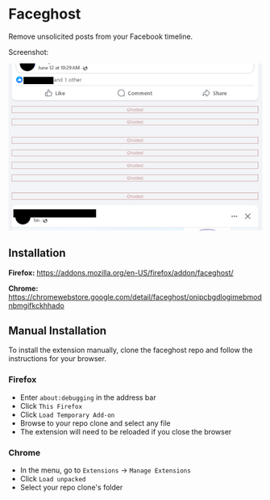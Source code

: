 # Faceghost

Remove unsolicited posts from your Facebook timeline.

Screenshot:

![Screenshot](fg-screenshot.png)


## Installation

**Firefox:** https://addons.mozilla.org/en-US/firefox/addon/faceghost/

**Chrome:** https://chromewebstore.google.com/detail/faceghost/onipcbgdlogimebmodnbmgifkckhhado

## Manual Installation

To install the extension manually, clone the faceghost repo and follow the instructions for your browser.

### Firefox
* Enter `about:debugging` in the address bar
* Click `This Firefox`
* Click `Load Temporary Add-on`
* Browse to your repo clone and select any file
* The extension will need to be reloaded if you close the browser

### Chrome
* In the menu, go to `Extensions` -> `Manage Extensions`
* Click `Load unpacked`
* Select your repo clone's folder
